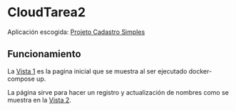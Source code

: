 # CloudTarea2

Aplicación escogida: [Projeto Cadastro Simples](https://github.com/josemalcher/Udemy-Docker-Ferramenta-essencial-para-Desenvolvedores#-se%C3%A7%C3%A3o-8---projeto-cadastro-simples-3)

## Funcionamiento
La [Vista 1](https://github.com/osoman2/CloudTarea2/blob/main/Imgs/2022-04-25%20234934%20app.png) es la pagina inicial que se muestra al ser ejecutado docker-compose up.


La página sirve para hacer un registro y actualización de nombres como se muestra en la [Vista 2](https://github.com/osoman2/CloudTarea2/blob/main/Imgs/2022-04-25%20234934%20app%202.png). 

